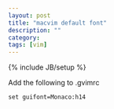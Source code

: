 ```yaml
---
layout: post
title: "macvim default font"
description: ""
category: 
tags: [vim]
---
```

{% include JB/setup %}

Add the following to .gvimrc

    set guifont=Monaco:h14
